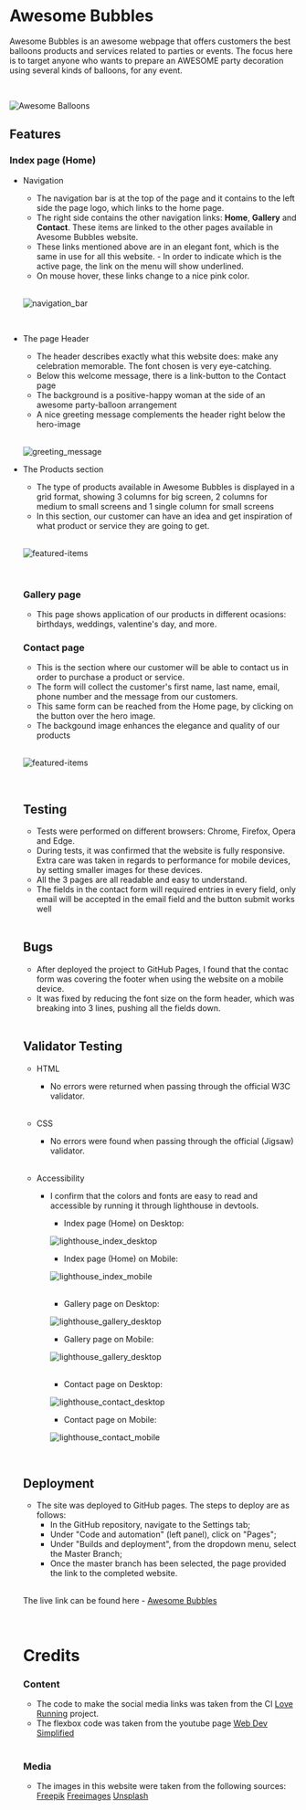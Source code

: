 # Awesome Bubbles

Awesome Bubbles is an awesome webpage that offers customers the best balloons products and services related to parties or events. The focus here is to target anyone who wants to prepare an AWESOME party decoration using several kinds of balloons, for any event.

<br>

![Awesome Balloons](https://thenriq.github.io/code-institute_project1/assets/images/screenshot_responsive.webp)

## Features

### Index page (Home)

- Navigation
    - The navigation bar is at the top of the page and it contains to the left side the page logo, which links to the home page.
    - The right side contains the other navigation links: **Home**, **Gallery** and **Contact**. These items are linked to the other pages available in Avesome Bubbles website.
    - These links mentioned above are in an elegant font, which is the same in use for all this website. - In order to indicate which is the active page, the link on the menu will show underlined.
    - On mouse hover, these links change to a nice pink color.

    <br>

    ![navigation_bar](https://thenriq.github.io/code-institute_project1/assets/images/navigation_bar.webp)

    <br>

- The page Header
    - The header describes exactly what this website does: make any celebration memorable. The font chosen is very eye-catching. 
    - Below this welcome message, there is a link-button to the Contact page
    - The background is a positive-happy woman at the side of an awesome party-balloon arrangement
    - A nice greeting message complements the header right below the hero-image

    <br>

    ![greeting_message](https://thenriq.github.io/code-institute_project1/assets/images/greeting-message.webp)

- The Products section
    - The type of products available in Awesome Bubbles is displayed in a grid format, showing 3 columns for big screen, 2 columns for medium to small screens and 1 single column for small screens
    - In this section, our customer can have an idea and get inspiration of what product or service they are going to get.

     <br>

    ![featured-items](https://thenriq.github.io/code-institute_project1/assets/images/featured_items.webp)

    <br>

    ### Gallery page
    - This page shows application of our products in different ocasions: birthdays, weddings, valentine's day, and more.

    ### Contact page
    - This is the section where our customer will be able to contact us in order to purchase a product or service.
    - The form will collect the customer's first name, last name, email, phone number and the message from our customers.
    - This same form can be reached from the Home page, by clicking on the button over the hero image.
    - The backgound image enhances the elegance and quality of our products

     <br>

    ![featured-items](https://thenriq.github.io/code-institute_project1/assets/images/contact-form.webp)

    <br>

    ## Testing

    - Tests were performed on different browsers: Chrome, Firefox, Opera and Edge.
    - During tests, it was confirmed that the website is fully responsive. Extra care was taken in regards to performance for mobile devices, by setting smaller images for these devices.
    - All the 3 pages are all readable and easy to understand.
    - The fields in the contact form will required entries in every field, only email will be accepted in the email field and the button submit works well

    <br>

    ## Bugs
    - After deployed the project to GitHub Pages, I found that the contac form was covering the footer when using the website on a mobile device. 
    - It was fixed by reducing the font size on the form header, which was breaking into 3 lines, pushing all the fields down.

    <br>

    ## Validator Testing
    - HTML
        - No errors were returned when passing through the official W3C validator.
        
        <br>

    - CSS
        - No errors were found when passing through the official (Jigsaw) validator.

        <br>

    - Accessibility
        - I confirm that the colors and fonts are easy to read and accessible by running it through lighthouse in devtools.
            - Index page (Home) on Desktop:

            ![lighthouse_index_desktop](https://thenriq.github.io/code-institute_project1/assets/images/lighthouse_index_desktop.webp)

            - Index page (Home) on Mobile:

            ![lighthouse_index_mobile](https://thenriq.github.io/code-institute_project1/assets/images/lighthouse_index_mobile.webp)

            <br>

            - Gallery page on Desktop:

            ![lighthouse_gallery_desktop](https://thenriq.github.io/code-institute_project1/assets/images/lighthouse_gallery_desktop.webp)

            - Gallery page on Mobile:

            ![lighthouse_gallery_desktop](https://thenriq.github.io/code-institute_project1/assets/images/lighthouse_gallery_mobile.webp)

            <br>

            - Contact page on Desktop:

            ![lighthouse_contact_desktop](https://thenriq.github.io/code-institute_project1/assets/images/lighthouse_contact_desktop.webp)

            - Contact page on Mobile:

            ![lighthouse_contact_mobile](https://thenriq.github.io/code-institute_project1/assets/images/lighthouse_contact_mobile.webp)

            <br>
    ## Deployment

    - The site was deployed to GitHub pages. The steps to deploy are as follows:
        - In the GitHub repository, navigate to the Settings tab;
        - Under "Code and automation" (left panel), click on "Pages";
        - Under "Builds and deployment", from the dropdown menu, select the Master Branch;
        - Once the master branch has been selected, the page provided the link to the completed website.
    
    <br>

    The live link can be found here - [Awesome Bubbles](https://thenriq.github.io/code-institute_project1/)

    <br>

    # Credits

    ### Content

    - The code to make the social media links was taken from the CI [Love Running](https://thenriq.github.io/love-running/) project.
    - The flexbox code was taken from the youtube page [Web Dev Simplified](https://www.youtube.com/watch?v=fYq5PXgSsbE)

    <br>

    ### Media
    - The images in this website were taken from the following sources:
        [Freepik](https://www.freepik.com)
        [Freeimages](https://www.freeimages.com)
        [Unsplash](https://unsplash.com/)

